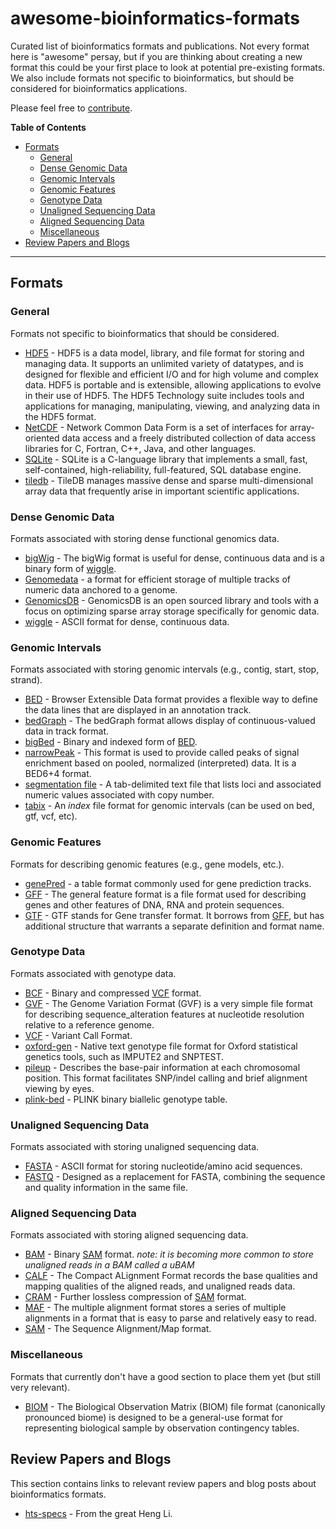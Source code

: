 # awesome-bioinformatics-formats
Curated list of bioinformatics formats and publications. Not every format here is "awesome" persay, but if you are
thinking about creating a new format this could be your first place to look at potential pre-existing formats. We also
include formats not specific to bioinformatics, but should be considered for bioinformatics applications.

Please feel free to [contribute](https://github.com/kmhernan/awesome-bioinformatics-formats/blob/master/CONTRIBUTING.md).

**Table of Contents**

- [Formats](#formats)
  - [General](#general)
  - [Dense Genomic Data](#dense-genomic-data)
  - [Genomic Intervals](#genomic-intervals)
  - [Genomic Features](#genomic-features)
  - [Genotype Data](#genotype-data)
  - [Unaligned Sequencing Data](#unaligned-sequencing-data)
  - [Aligned Sequencing Data](#aligned-sequencing-data)
  - [Miscellaneous](#miscellaneous)
- [Review Papers and Blogs](#review-papers-and-blogs)

----

## Formats

### General

Formats not specific to bioinformatics that should be considered.

* [HDF5](https://portal.hdfgroup.org/display/support) - HDF5 is a data model, library, and file format for storing and managing data. It supports an unlimited variety of datatypes, and is designed for flexible and efficient I/O and for high volume and complex data. HDF5 is portable and is extensible, allowing applications to evolve in their use of HDF5. The HDF5 Technology suite includes tools and applications for managing, manipulating, viewing, and analyzing data in the HDF5 format.
* [NetCDF](https://www.unidata.ucar.edu/software/netcdf/) - Network Common Data Form is a set of interfaces for array-oriented data access and a freely distributed collection of data access libraries for C, Fortran, C++, Java, and other languages.
* [SQLite](https://sqlite.org/index.html) - SQLite is a C-language library that implements a small, fast, self-contained, high-reliability, full-featured, SQL database engine.
* [tiledb](https://tiledb.io/) - TileDB manages massive dense and sparse multi-dimensional array data that frequently arise in important scientific applications.

### Dense Genomic Data

Formats associated with storing dense functional genomics data.

* [bigWig](https://genome.ucsc.edu/goldenPath/help/bigWig.html) - The bigWig format is useful for dense, continuous data and is a binary form of [wiggle](https://genome.ucsc.edu/goldenPath/help/wiggle.html).
* [Genomedata](https://academic.oup.com/bioinformatics/article/26/11/1458/203307) - a format for efficient storage of multiple tracks of numeric data anchored to a genome.
* [GenomicsDB](https://www.genomicsdb.org/) - GenomicsDB is an open sourced library and tools with a focus on optimizing sparse array storage specifically for genomic data.
* [wiggle](https://genome.ucsc.edu/goldenPath/help/wiggle.html) - ASCII format for dense, continuous data.

### Genomic Intervals

Formats associated with storing genomic intervals (e.g., contig, start, stop, strand).

* [BED](https://genome.ucsc.edu/FAQ/FAQformat.html#format1) - Browser Extensible Data format provides a flexible way to define the data lines that are displayed in an annotation track.
* [bedGraph](https://genome.ucsc.edu/goldenPath/help/bedgraph.html) - The bedGraph format allows display of continuous-valued data in track format.
* [bigBed](https://genome.ucsc.edu/goldenPath/help/bigBed.html) - Binary and indexed form of [BED](https://genome.ucsc.edu/FAQ/FAQformat.html#format1).
* [narrowPeak](https://genome.ucsc.edu/FAQ/FAQformat.html#format12) - This format is used to provide called peaks of signal enrichment based on pooled, normalized (interpreted) data. It is a BED6+4 format.
* [segmentation file](https://software.broadinstitute.org/software/igv/SEG) - A tab-delimited text file that lists loci and associated numeric values associated with copy number.
* [tabix](http://samtools.github.io/hts-specs/tabix.pdf) - An *index* file format for genomic intervals (can be used on bed, gtf, vcf, etc).

### Genomic Features

Formats for describing genomic features (e.g., gene models, etc.).

* [genePred](http://genome.ucsc.edu/FAQ/FAQformat#format9) - a table format commonly used for gene prediction tracks.
* [GFF](https://github.com/The-Sequence-Ontology/Specifications/blob/master/gff3.md) - The general feature format is a file format used for describing genes and other features of DNA, RNA and protein sequences.
* [GTF](http://mblab.wustl.edu/GTF22.html) - GTF stands for Gene transfer format. It borrows from [GFF](https://github.com/The-Sequence-Ontology/Specifications/blob/master/gff3.md), but has additional structure that warrants a separate definition and format name.

### Genotype Data

Formats associated with genotype data.

* [BCF](http://samtools.github.io/hts-specs/BCFv2_qref.pdf) - Binary and compressed [VCF](http://samtools.github.io/hts-specs/VCFv4.3.pdf) format.
* [GVF](https://github.com/The-Sequence-Ontology/Specifications/blob/master/gvf.md) - The Genome Variation Format (GVF) is a very simple file format for describing sequence_alteration features at nucleotide resolution relative to a reference genome.
* [VCF](http://samtools.github.io/hts-specs/VCFv4.3.pdf) - Variant Call Format.
* [oxford-gen](https://www.cog-genomics.org/plink2/formats#gen) - Native text genotype file format for Oxford statistical genetics tools, such as IMPUTE2 and SNPTEST.
* [pileup](http://samtools.sourceforge.net/pileup.shtml) - Describes the base-pair information at each chromosomal position. This format facilitates SNP/indel calling and brief alignment viewing by eyes.
* [plink-bed](https://www.cog-genomics.org/plink2/formats#bed) - PLINK binary biallelic genotype table.

### Unaligned Sequencing Data

Formats associated with storing unaligned sequencing data.

* [FASTA](https://en.wikipedia.org/wiki/FASTA_format) - ASCII format for storing nucleotide/amino acid sequences.
* [FASTQ](https://academic.oup.com/nar/article/38/6/1767/3112533) - Designed as a replacement for FASTA, combining the sequence and quality information in the same file.

### Aligned Sequencing Data

Formats associated with storing aligned sequencing data.

* [BAM](http://samtools.github.io/hts-specs/SAMv1.pdf) - Binary [SAM](http://samtools.github.io/hts-specs/SAMv1.pdf) format. _note: it is becoming more common to store unaligned reads in a BAM called a uBAM_
* [CALF](http://www.phrap.org/phredphrap/calf.pdf) - The Compact ALignment Format records the base qualities and mapping qualities of the aligned reads, and unaligned reads data.
* [CRAM](http://samtools.github.io/hts-specs/CRAMv3.pdf) - Further lossless compression of [SAM](http://samtools.github.io/hts-specs/SAMv1.pdf) format.
* [MAF](https://genome.ucsc.edu/FAQ/FAQformat.html#format5) - The multiple alignment format stores a series of multiple alignments in a format that is easy to parse and relatively easy to read. 
* [SAM](http://samtools.github.io/hts-specs/SAMv1.pdf) - The Sequence Alignment/Map format.

### Miscellaneous 

Formats that currently don't have a good section to place them yet (but still very relevant).

* [BIOM](http://biom-format.org/) - The Biological Observation Matrix (BIOM) file format (canonically pronounced biome) is designed to be a general-use format for representing biological sample by observation contingency tables.

## Review Papers and Blogs

This section contains links to relevant review papers and blog posts about bioinformatics formats.

* [hts-specs](http://samtools.github.io/hts-specs/) - From the great Heng Li.

